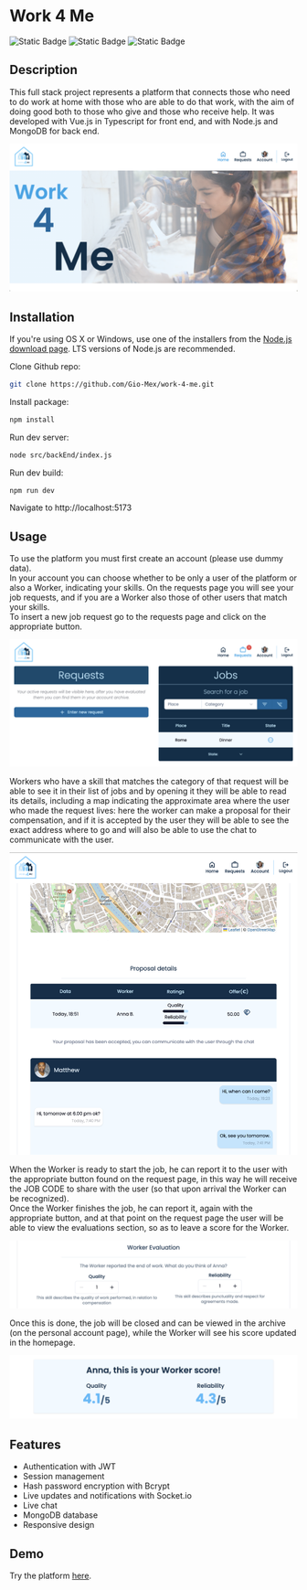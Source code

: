 # Work 4 Me
![Static Badge](https://img.shields.io/badge/TYPESCRIPT-black?style=for-the-badge&logo=typeScript)
![Static Badge](https://img.shields.io/badge/VUE.js-black?style=for-the-badge&logo=Vue.js)
![Static Badge](https://img.shields.io/badge/Node.js-black?style=for-the-badge&logo=Node.js)

## Description

This full stack project represents a platform that connects those who need to do work at home with those who are able to do that work, with the aim of doing good both to those who give and those who receive help. It was developed with Vue.js in Typescript for front end, and with Node.js and MongoDB for back end.

![Screenshot of home hero](public/home-img.png)

## Installation

If you're using OS X or Windows, use one of the installers from the
 [Node.js download page](https://nodejs.org/en/download/). LTS versions of
  Node.js are recommended.

Clone Github repo:

```bash
git clone https://github.com/Gio-Mex/work-4-me.git
```

Install package:

```bash
npm install
```

Run dev server:

```bash
node src/backEnd/index.js
```

Run dev build:
```bash
npm run dev
```

Navigate to http://localhost:5173

## Usage 
To use the platform you must first create an account (please use dummy data).  
In your account you can choose whether to be only a user of the platform or also a Worker, indicating your skills.
On the requests page you will see your job requests, and if you are a Worker also those of other users that match your skills.  
To insert a new job request go to the requests page and click on the appropriate button.

![Screenshot requests page](public/reqs-page-img.png)

Workers who have a skill that matches the category of that request will be able to see it in their list of jobs and by opening it they will be able to read its details, including a map indicating the approximate area where the user who made the request lives: here the worker can make a proposal for their compensation, and if it is accepted by the user they will be able to see the exact address where to go and will also be able to use the chat to communicate with the user.

![Screenshot request details page](public/req-details-img.png)

When the Worker is ready to start the job, he can report it to the user with the appropriate button found on the request page, in this way he will receive the JOB CODE to share with the user (so that upon arrival the Worker can be recognized).   
Once the Worker finishes the job, he can report it, again with the appropriate button, and at that point on the request page the user will be able to view the evaluations section, so as to leave a score for the Worker.

![Screenshot job evaluation](public/ratings-img.png)

Once this is done, the job will be closed and can be viewed in the archive (on the personal account page), while the Worker will see his score updated in the homepage.

![Screenshot worker ratings](public/home-ratings-img.png)

## Features

- Authentication with JWT
- Session management
- Hash password encryption with Bcrypt
- Live updates and notifications with Socket.io
- Live chat
- MongoDB database
- Responsive design

## Demo

Try the platform [here](https://work-4-me.netlify.app).